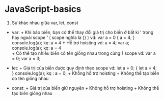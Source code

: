 # JavaScript-basics
1. Sự khác nhau giữa var, let, const 
  - var: 
        + Khi báo biến, bạn có thể thay đổi giá trị cho biến ở bất kì ' trong hay ngoài scope ' ( scope nghĩa là {} )
           vd: var a = 0 
               {
                 a = 4;
               }
               console.log(a);
           kq: a = 4
         + Hỗ trợ hoisting
           vd: a = 4;
               var a;
               console.log(a);
           kq: a = 4  
         + Có thể tạo nhiều biến có tên giống nhau trong cùng 1 scope
           vd: var a = 0;
               var a = 3;
  - let: + Giá trị của biến được quy định theo scope
           vd: let a = 0;
               {
                let a = 4;
               }
               console.log(a);
           kq : a = 0;
         + Khỗng hỗ trợ hoisting
         + Không thể tạo biến có tên giống nhau
         
  - const: + Giá trị của biến giữ nguyên
           + Không hỗ trợ hoisting
           + Không thể tạo biến giống nhau
